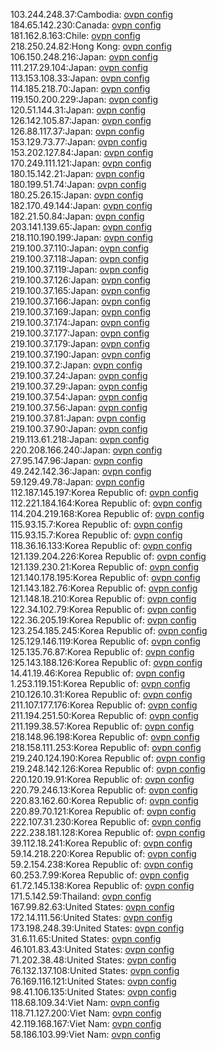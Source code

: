 103.244.248.37:Cambodia: [ovpn config](vpn/103_244_248_37.ovpn)  
184.65.142.230:Canada: [ovpn config](vpn/184_65_142_230.ovpn)  
181.162.8.163:Chile: [ovpn config](vpn/181_162_8_163.ovpn)  
218.250.24.82:Hong Kong: [ovpn config](vpn/218_250_24_82.ovpn)  
106.150.248.216:Japan: [ovpn config](vpn/106_150_248_216.ovpn)  
111.217.29.104:Japan: [ovpn config](vpn/111_217_29_104.ovpn)  
113.153.108.33:Japan: [ovpn config](vpn/113_153_108_33.ovpn)  
114.185.218.70:Japan: [ovpn config](vpn/114_185_218_70.ovpn)  
119.150.200.229:Japan: [ovpn config](vpn/119_150_200_229.ovpn)  
120.51.144.31:Japan: [ovpn config](vpn/120_51_144_31.ovpn)  
126.142.105.87:Japan: [ovpn config](vpn/126_142_105_87.ovpn)  
126.88.117.37:Japan: [ovpn config](vpn/126_88_117_37.ovpn)  
153.129.73.77:Japan: [ovpn config](vpn/153_129_73_77.ovpn)  
153.202.127.84:Japan: [ovpn config](vpn/153_202_127_84.ovpn)  
170.249.111.121:Japan: [ovpn config](vpn/170_249_111_121.ovpn)  
180.15.142.21:Japan: [ovpn config](vpn/180_15_142_21.ovpn)  
180.199.51.74:Japan: [ovpn config](vpn/180_199_51_74.ovpn)  
180.25.26.15:Japan: [ovpn config](vpn/180_25_26_15.ovpn)  
182.170.49.144:Japan: [ovpn config](vpn/182_170_49_144.ovpn)  
182.21.50.84:Japan: [ovpn config](vpn/182_21_50_84.ovpn)  
203.141.139.65:Japan: [ovpn config](vpn/203_141_139_65.ovpn)  
218.110.190.199:Japan: [ovpn config](vpn/218_110_190_199.ovpn)  
219.100.37.110:Japan: [ovpn config](vpn/219_100_37_110.ovpn)  
219.100.37.118:Japan: [ovpn config](vpn/219_100_37_118.ovpn)  
219.100.37.119:Japan: [ovpn config](vpn/219_100_37_119.ovpn)  
219.100.37.126:Japan: [ovpn config](vpn/219_100_37_126.ovpn)  
219.100.37.165:Japan: [ovpn config](vpn/219_100_37_165.ovpn)  
219.100.37.166:Japan: [ovpn config](vpn/219_100_37_166.ovpn)  
219.100.37.169:Japan: [ovpn config](vpn/219_100_37_169.ovpn)  
219.100.37.174:Japan: [ovpn config](vpn/219_100_37_174.ovpn)  
219.100.37.177:Japan: [ovpn config](vpn/219_100_37_177.ovpn)  
219.100.37.179:Japan: [ovpn config](vpn/219_100_37_179.ovpn)  
219.100.37.190:Japan: [ovpn config](vpn/219_100_37_190.ovpn)  
219.100.37.2:Japan: [ovpn config](vpn/219_100_37_2.ovpn)  
219.100.37.24:Japan: [ovpn config](vpn/219_100_37_24.ovpn)  
219.100.37.29:Japan: [ovpn config](vpn/219_100_37_29.ovpn)  
219.100.37.54:Japan: [ovpn config](vpn/219_100_37_54.ovpn)  
219.100.37.56:Japan: [ovpn config](vpn/219_100_37_56.ovpn)  
219.100.37.81:Japan: [ovpn config](vpn/219_100_37_81.ovpn)  
219.100.37.90:Japan: [ovpn config](vpn/219_100_37_90.ovpn)  
219.113.61.218:Japan: [ovpn config](vpn/219_113_61_218.ovpn)  
220.208.166.240:Japan: [ovpn config](vpn/220_208_166_240.ovpn)  
27.95.147.96:Japan: [ovpn config](vpn/27_95_147_96.ovpn)  
49.242.142.36:Japan: [ovpn config](vpn/49_242_142_36.ovpn)  
59.129.49.78:Japan: [ovpn config](vpn/59_129_49_78.ovpn)  
112.187.145.197:Korea Republic of: [ovpn config](vpn/112_187_145_197.ovpn)  
112.221.184.164:Korea Republic of: [ovpn config](vpn/112_221_184_164.ovpn)  
114.204.219.168:Korea Republic of: [ovpn config](vpn/114_204_219_168.ovpn)  
115.93.15.7:Korea Republic of: [ovpn config](vpn/115_93_15_7.ovpn)  
115.93.15.7:Korea Republic of: [ovpn config](vpn/115_93_15_7.ovpn)  
118.36.16.133:Korea Republic of: [ovpn config](vpn/118_36_16_133.ovpn)  
121.139.204.226:Korea Republic of: [ovpn config](vpn/121_139_204_226.ovpn)  
121.139.230.21:Korea Republic of: [ovpn config](vpn/121_139_230_21.ovpn)  
121.140.178.195:Korea Republic of: [ovpn config](vpn/121_140_178_195.ovpn)  
121.143.182.76:Korea Republic of: [ovpn config](vpn/121_143_182_76.ovpn)  
121.148.18.210:Korea Republic of: [ovpn config](vpn/121_148_18_210.ovpn)  
122.34.102.79:Korea Republic of: [ovpn config](vpn/122_34_102_79.ovpn)  
122.36.205.19:Korea Republic of: [ovpn config](vpn/122_36_205_19.ovpn)  
123.254.185.245:Korea Republic of: [ovpn config](vpn/123_254_185_245.ovpn)  
125.129.146.119:Korea Republic of: [ovpn config](vpn/125_129_146_119.ovpn)  
125.135.76.87:Korea Republic of: [ovpn config](vpn/125_135_76_87.ovpn)  
125.143.188.126:Korea Republic of: [ovpn config](vpn/125_143_188_126.ovpn)  
14.41.19.46:Korea Republic of: [ovpn config](vpn/14_41_19_46.ovpn)  
1.253.119.151:Korea Republic of: [ovpn config](vpn/1_253_119_151.ovpn)  
210.126.10.31:Korea Republic of: [ovpn config](vpn/210_126_10_31.ovpn)  
211.107.177.176:Korea Republic of: [ovpn config](vpn/211_107_177_176.ovpn)  
211.194.251.50:Korea Republic of: [ovpn config](vpn/211_194_251_50.ovpn)  
211.199.38.57:Korea Republic of: [ovpn config](vpn/211_199_38_57.ovpn)  
218.148.96.198:Korea Republic of: [ovpn config](vpn/218_148_96_198.ovpn)  
218.158.111.253:Korea Republic of: [ovpn config](vpn/218_158_111_253.ovpn)  
219.240.124.190:Korea Republic of: [ovpn config](vpn/219_240_124_190.ovpn)  
219.248.142.126:Korea Republic of: [ovpn config](vpn/219_248_142_126.ovpn)  
220.120.19.91:Korea Republic of: [ovpn config](vpn/220_120_19_91.ovpn)  
220.79.246.13:Korea Republic of: [ovpn config](vpn/220_79_246_13.ovpn)  
220.83.162.60:Korea Republic of: [ovpn config](vpn/220_83_162_60.ovpn)  
220.89.70.121:Korea Republic of: [ovpn config](vpn/220_89_70_121.ovpn)  
222.107.31.230:Korea Republic of: [ovpn config](vpn/222_107_31_230.ovpn)  
222.238.181.128:Korea Republic of: [ovpn config](vpn/222_238_181_128.ovpn)  
39.112.18.241:Korea Republic of: [ovpn config](vpn/39_112_18_241.ovpn)  
59.14.218.220:Korea Republic of: [ovpn config](vpn/59_14_218_220.ovpn)  
59.2.154.238:Korea Republic of: [ovpn config](vpn/59_2_154_238.ovpn)  
60.253.7.99:Korea Republic of: [ovpn config](vpn/60_253_7_99.ovpn)  
61.72.145.138:Korea Republic of: [ovpn config](vpn/61_72_145_138.ovpn)  
171.5.142.59:Thailand: [ovpn config](vpn/171_5_142_59.ovpn)  
167.99.82.63:United States: [ovpn config](vpn/167_99_82_63.ovpn)  
172.14.111.56:United States: [ovpn config](vpn/172_14_111_56.ovpn)  
173.198.248.39:United States: [ovpn config](vpn/173_198_248_39.ovpn)  
31.6.11.65:United States: [ovpn config](vpn/31_6_11_65.ovpn)  
46.101.83.43:United States: [ovpn config](vpn/46_101_83_43.ovpn)  
71.202.38.48:United States: [ovpn config](vpn/71_202_38_48.ovpn)  
76.132.137.108:United States: [ovpn config](vpn/76_132_137_108.ovpn)  
76.169.116.121:United States: [ovpn config](vpn/76_169_116_121.ovpn)  
98.41.106.135:United States: [ovpn config](vpn/98_41_106_135.ovpn)  
118.68.109.34:Viet Nam: [ovpn config](vpn/118_68_109_34.ovpn)  
118.71.127.200:Viet Nam: [ovpn config](vpn/118_71_127_200.ovpn)  
42.119.168.167:Viet Nam: [ovpn config](vpn/42_119_168_167.ovpn)  
58.186.103.99:Viet Nam: [ovpn config](vpn/58_186_103_99.ovpn)  
